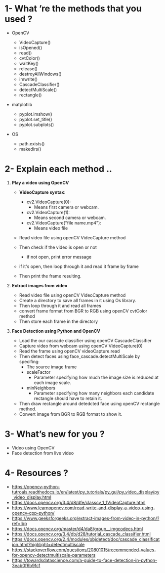 # 1- What ’re the methods that you used ?

   - OpenCV
        - VideoCapture()
        - isOpened()
        - read()
        - cvtColor()
        - waitKey()
        - release()
        - destroyAllWindows() 
        - imwrite()
        - CascadeClassifier()
        - detectMultiScale()
        - rectangle()
   
   - matplotlib
        - pyplot.imshow()   
        - pyplot.set_title()
        - pyplot.subplots()    
   
   - OS
        - path.exists()
        - makedirs() 

# 2- Explain each method ..

   1. **Play a video using OpenCV**
        - **VideoCapture syntax**: 
          - cv2.VideoCapture(0):
            - Means first camera or webcam.
          - cv2.VideoCapture(1):
            - Means second camera or webcam.
          - cv2.VideoCapture("file name.mp4"):
            - Means video file
          
        - Read video file using openCV VideoCapture method
        - Then check if the video is open or not
          - if not open, print error message
        - if it's open, then loop through it and read it frame by frame 
        - Then print the frame resulting.
    
   2. **Extract images from video** 
        - Read video file using openCV VideoCapture method
        - Create a directory to save all frames in it using Os library.
        - Then loop through it and read all frames 
        - convert frame format from BGR to RGB using openCV cvtColor method
        - Then store each frame in the directory
        
   3. **Face Detection using Python and OpenCV** 
        - Load the our cascade classifier using openCV CascadeClassifier 
        - Capture video from webcam using openCV VideoCapture(0) 
        - Read the frame using openCV videoCapture.read
        - Then detect faces using face_cascade.detectMultiScale by specifing:
          - The source image frame
          - scaleFactor 
            - Parameter specifying how much the image size is reduced at each image scale.
          - minNeighbors 
            - Parameter specifying how many neighbors each candidate rectangle should have to retain it.
        - Then draw rectangle around detedcted face using openCV rectangle method.
        - Convert image from BGR to RGB format to show it.                


# 3- What’s new for you ?

   - Video using OpenCV
   - Face detection from live video
   
# 4- Resources ? 

   - https://opencv-python-tutroals.readthedocs.io/en/latest/py_tutorials/py_gui/py_video_display/py_video_display.html
   - https://docs.opencv.org/3.4/d8/dfe/classcv_1_1VideoCapture.html
   - https://www.learnopencv.com/read-write-and-display-a-video-using-opencv-cpp-python/
   - https://www.geeksforgeeks.org/extract-images-from-video-in-python/?ref=lbp
   - https://docs.opencv.org/master/d4/da8/group__imgcodecs.html
   - https://docs.opencv.org/3.4/db/d28/tutorial_cascade_classifier.html
   - https://docs.opencv.org/2.4/modules/objdetect/doc/cascade_classification.html?highlight=detectmultiscale
   - https://stackoverflow.com/questions/20801015/recommended-values-for-opencv-detectmultiscale-parameters
   - https://towardsdatascience.com/a-guide-to-face-detection-in-python-3eab0f6b9fc1
   
   
